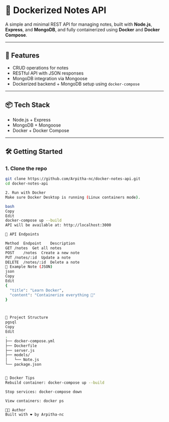 # 📝 Dockerized Notes API

A simple and minimal REST API for managing notes, built with **Node.js**, **Express**, and **MongoDB**, and fully containerized using **Docker** and **Docker Compose**.

---

## 🚀 Features

- CRUD operations for notes
- RESTful API with JSON responses
- MongoDB integration via Mongoose
- Dockerized backend + MongoDB setup using `docker-compose`

---

## 📦 Tech Stack

- Node.js + Express
- MongoDB + Mongoose
- Docker + Docker Compose

---

## 🛠️ Getting Started

### 1. Clone the repo

```bash
git clone https://github.com/Arpitha-nc/docker-notes-api.git
cd docker-notes-api

2. Run with Docker
Make sure Docker Desktop is running (Linux containers mode).

bash
Copy
Edit
docker-compose up --build
API will be available at: http://localhost:3000

🧪 API Endpoints

Method	Endpoint	Description
GET	/notes	Get all notes
POST	/notes	Create a new note
PUT	/notes/:id	Update a note
DELETE	/notes/:id	Delete a note
📄 Example Note (JSON)
json
Copy
Edit
{
  "title": "Learn Docker",
  "content": "Containerize everything 🚢"
}



📁 Project Structure
pgsql
Copy
Edit
.
├── docker-compose.yml
├── Dockerfile
├── server.js
├── models/
│   └── Note.js
└── package.json


🐳 Docker Tips
Rebuild container: docker-compose up --build

Stop services: docker-compose down

View containers: docker ps

👩‍💻 Author
Built with ❤️ by Arpitha-nc
```
